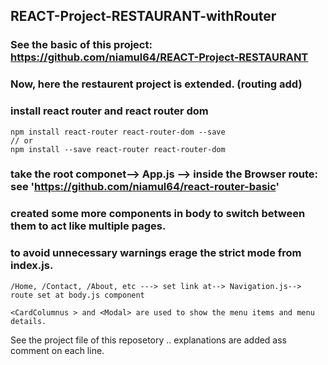 ## REACT-Project-RESTAURANT-withRouter
### See the basic of this project: https://github.com/niamul64/REACT-Project-RESTAURANT
### Now, here the restaurent project is extended. (routing add)
### install react router and react router dom
```
npm install react-router react-router-dom --save
// or
npm install --save react-router react-router-dom
```
### take the root componet--> App.js --> inside the Browser route: see 'https://github.com/niamul64/react-router-basic' 

### created some more components in body to switch between them to act like multiple pages.
### to avoid unnecessary warnings erage the strict mode from index.js.
```
/Home, /Contact, /About, etc ---> set link at--> Navigation.js--> route set at body.js component
```
```
<CardColumnus > and <Modal> are used to show the menu items and menu details.
```

See the project file of this reposetory .. explanations are added ass comment on each line.